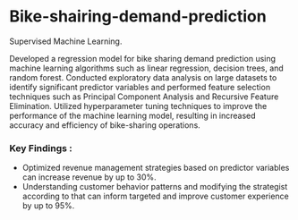 # Bike-shairing-demand-prediction
Supervised Machine Learning.

Developed a regression model for bike sharing demand prediction using machine learning algorithms such as linear regression, decision trees, and random forest. Conducted exploratory data analysis on large datasets to identify significant predictor variables and performed feature selection techniques such as Principal Component Analysis and Recursive Feature Elimination. Utilized hyperparameter tuning techniques to improve the performance of the machine learning model, resulting in increased accuracy and efficiency of bike-sharing operations.
 ### Key Findings : 
- Optimized revenue management strategies based on predictor variables can increase revenue by up to 30%.
- Understanding customer behavior patterns and modifying the strategist according to that can inform targeted and improve customer experience by up to 95%.
